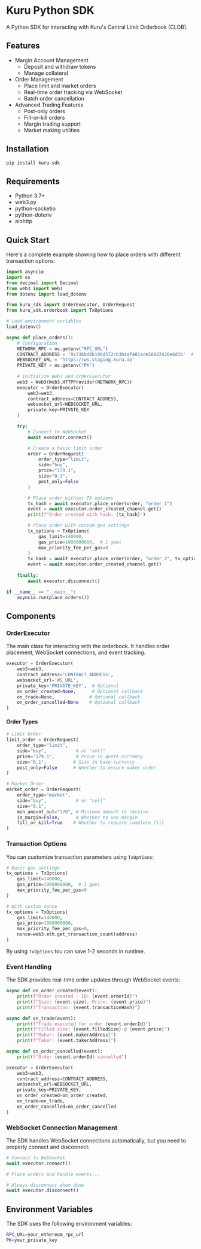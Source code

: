 # Kuru Python SDK

A Python SDK for interacting with Kuru's Central Limit Orderbook (CLOB).

## Features

- Margin Account Management
  - Deposit and withdraw tokens
  - Manage collateral
- Order Management
  - Place limit and market orders
  - Real-time order tracking via WebSocket
  - Batch order cancellation
- Advanced Trading Features
  - Post-only orders
  - Fill-or-kill orders
  - Margin trading support
  - Market making utilities

## Installation

```bash
pip install kuru-sdk
```

## Requirements

- Python 3.7+
- web3.py
- python-socketio
- python-dotenv
- aiohttp

## Quick Start

Here's a complete example showing how to place orders with different transaction options:

```python
import asyncio
import os
from decimal import Decimal
from web3 import Web3
from dotenv import load_dotenv

from kuru_sdk import OrderExecutor, OrderRequest
from kuru_sdk.orderbook import TxOptions

# Load environment variables
load_dotenv()

async def place_orders():
    # Configuration
    NETWORK_RPC = os.getenv("RPC_URL")
    CONTRACT_ADDRESS = '0x336bd8b100d572cb3b4af481ace50922420e6d1b'  # orderbook address
    WEBSOCKET_URL = 'https://ws.staging.kuru.io'
    PRIVATE_KEY = os.getenv("PK")
    
    # Initialize Web3 and OrderExecutor
    web3 = Web3(Web3.HTTPProvider(NETWORK_RPC))
    executor = OrderExecutor(
        web3=web3,
        contract_address=CONTRACT_ADDRESS,
        websocket_url=WEBSOCKET_URL,
        private_key=PRIVATE_KEY
    )

    try:
        # Connect to WebSocket
        await executor.connect()

        # Create a basic limit order
        order = OrderRequest(
            order_type="limit",
            side="buy",
            price="179.1",
            size="0.1",
            post_only=False
        )

        # Place order without TX options
        tx_hash = await executor.place_order(order, "order_1")
        event = await executor.order_created_channel.get()
        print(f"Order created with hash: {tx_hash}")

        # Place order with custom gas settings
        tx_options = TxOptions(
            gas_limit=140000,
            gas_price=1000000000,  # 1 gwei
            max_priority_fee_per_gas=0
        )
        tx_hash = await executor.place_order(order, "order_2", tx_options)
        event = await executor.order_created_channel.get()
        
    finally:
        await executor.disconnect()

if __name__ == "__main__":
    asyncio.run(place_orders())
```

## Components

### OrderExecutor

The main class for interacting with the orderbook. It handles order placement, WebSocket connections, and event tracking.

```python
executor = OrderExecutor(
    web3=web3,
    contract_address='CONTRACT_ADDRESS',
    websocket_url='WS_URL',
    private_key='PRIVATE_KEY',  # Optional
    on_order_created=None,      # Optional callback
    on_trade=None,             # Optional callback
    on_order_cancelled=None    # Optional callback
)
```

#### Order Types

```python
# Limit Order
limit_order = OrderRequest(
    order_type="limit",
    side="buy",           # or "sell"
    price="179.1",        # Price in quote currency
    size="0.1",          # Size in base currency
    post_only=False      # Whether to ensure maker order
)

# Market Order
market_order = OrderRequest(
    order_type="market",
    side="buy",           # or "sell"
    size="0.1",
    min_amount_out="170", # Minimum amount to receive
    is_margin=False,      # Whether to use margin
    fill_or_kill=True    # Whether to require complete fill
)
```

### Transaction Options

You can customize transaction parameters using `TxOptions`:

```python
# Basic gas settings
tx_options = TxOptions(
    gas_limit=140000,
    gas_price=1000000000,  # 1 gwei
    max_priority_fee_per_gas=0
)

# With custom nonce
tx_options = TxOptions(
    gas_limit=140000,
    gas_price=1000000000,
    max_priority_fee_per_gas=0,
    nonce=web3.eth.get_transaction_count(address)
)
```

By using `TxOptions` tou can save 1-2 seconds in runtime.

### Event Handling

The SDK provides real-time order updates through WebSocket events:

```python
async def on_order_created(event):
    print(f"Order created - ID: {event.orderId}")
    print(f"Size: {event.size}, Price: {event.price}")
    print(f"Transaction: {event.transactionHash}")

async def on_trade(event):
    print(f"Trade executed for order {event.orderId}")
    print(f"Filled size: {event.filledSize} @ {event.price}")
    print(f"Maker: {event.makerAddress}")
    print(f"Taker: {event.takerAddress}")

async def on_order_cancelled(event):
    print(f"Order {event.orderId} cancelled")

executor = OrderExecutor(
    web3=web3,
    contract_address=CONTRACT_ADDRESS,
    websocket_url=WEBSOCKET_URL,
    private_key=PRIVATE_KEY,
    on_order_created=on_order_created,
    on_trade=on_trade,
    on_order_cancelled=on_order_cancelled
)
```

### WebSocket Connection Management

The SDK handles WebSocket connections automatically, but you need to properly connect and disconnect:

```python
# Connect to WebSocket
await executor.connect()

# Place orders and handle events...

# Always disconnect when done
await executor.disconnect()
```

## Environment Variables

The SDK uses the following environment variables:

```bash
RPC_URL=your_ethereum_rpc_url
PK=your_private_key
```
